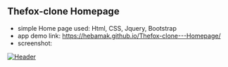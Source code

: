 ## Thefox-clone Homepage
* simple Home page used: Html, CSS, Jquery, Bootstrap
* app demo link: https://hebamak.github.io/Thefox-clone---Homepage/
* screenshot: 

[![Header](https://res.cloudinary.com/hapiii/image/upload/v1677685246/general-projects/oa0rqhapkfajpjpnivgi.png)](https://some-url.dev/)
